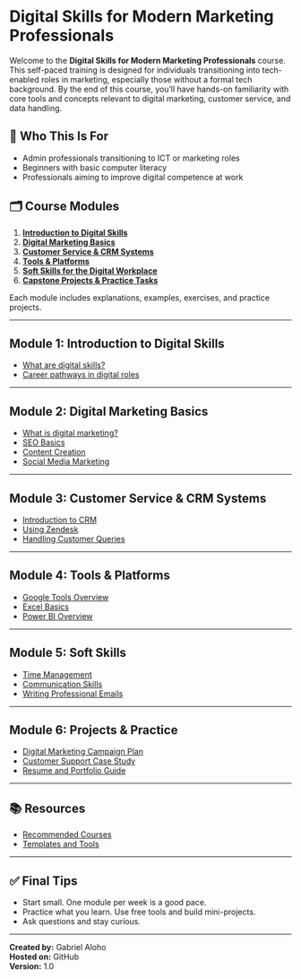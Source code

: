 # Digital Skills for Modern Marketing Professionals

Welcome to the **Digital Skills for Modern Marketing Professionals** course. This self-paced training is designed for individuals transitioning into tech-enabled roles in marketing, especially those without a formal tech background. By the end of this course, you’ll have hands-on familiarity with core tools and concepts relevant to digital marketing, customer service, and data handling.

## 📌 Who This Is For

* Admin professionals transitioning to ICT or marketing roles
* Beginners with basic computer literacy
* Professionals aiming to improve digital competence at work

## 🗂️ Course Modules

1. [**Introduction to Digital Skills**](01_introduction/intro_to_digital_skills.md)
2. [**Digital Marketing Basics**](02_digital_marketing_basics/what_is_digital_marketing.md)
3. [**Customer Service & CRM Systems**](03_customer_service_and_crm/intro_to_crm.md)
4. [**Tools & Platforms**](04_tools_and_platforms/intro_to_google_tools.md)
5. [**Soft Skills for the Digital Workplace**](05_soft_skills/time_management.md)
6. [**Capstone Projects & Practice Tasks**](06_projects_and_practice/digital_marketing_campaign_plan.md)

Each module includes explanations, examples, exercises, and practice projects.

---

## Module 1: Introduction to Digital Skills

* [What are digital skills?](01_introduction/intro_to_digital_skills.md)
* [Career pathways in digital roles](01_introduction/career_pathways.md)

---

## Module 2: Digital Marketing Basics

* [What is digital marketing?](02_digital_marketing_basics/what_is_digital_marketing.md)
* [SEO Basics](02_digital_marketing_basics/SEO_basics.md)
* [Content Creation](02_digital_marketing_basics/content_creation.md)
* [Social Media Marketing](02_digital_marketing_basics/social_media_marketing.md)

---

## Module 3: Customer Service & CRM Systems

* [Introduction to CRM](03_customer_service_and_crm/intro_to_crm.md)
* [Using Zendesk](03_customer_service_and_crm/using_zendesk.md)
* [Handling Customer Queries](03_customer_service_and_crm/handling_customer_queries.md)

---

## Module 4: Tools & Platforms

* [Google Tools Overview](04_tools_and_platforms/intro_to_google_tools.md)
* [Excel Basics](04_tools_and_platforms/basics_of_excel.md)
* [Power BI Overview](04_tools_and_platforms/overview_of_powerbi.md)

---

## Module 5: Soft Skills

* [Time Management](05_soft_skills/time_management.md)
* [Communication Skills](05_soft_skills/communication_skills.md)
* [Writing Professional Emails](05_soft_skills/writing_professional_emails.md)

---

## Module 6: Projects & Practice

* [Digital Marketing Campaign Plan](06_projects_and_practice/digital_marketing_campaign_plan.md)
* [Customer Support Case Study](06_projects_and_practice/customer_support_case_study.md)
* [Resume and Portfolio Guide](06_projects_and_practice/resume_and_portfolio_guide.md)

---

## 📚 Resources

* [Recommended Courses](resources/recommended_courses.md)
* [Templates and Tools](resources/templates_and_tools.md)

---

## ✅ Final Tips

* Start small. One module per week is a good pace.
* Practice what you learn. Use free tools and build mini-projects.
* Ask questions and stay curious.

---

**Created by:** Gabriel Aloho  
**Hosted on:** GitHub  
**Version:** 1.0
